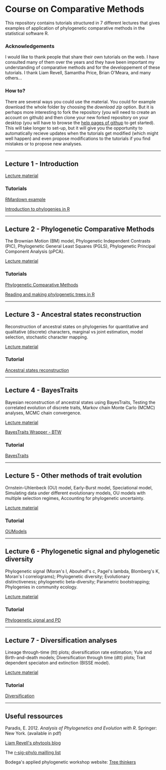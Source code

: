 # Course on Comparative Methods

This repository contains tutorials structured in 7 different lectures that gives examples of application of phylogenetic comparative methods in the statistical software R.

### Acknowledgements

I would like to thank people that share their own tutorials on the web. I have consulted many of them over the years and they have been important my understanding of comparative methods and for the developpement of these tutorials. I thank Liam Revell, Samantha Price, Brian O'Meara, and many others...

### How to?

There are several ways you could use the material. You could for example download the whole folder by choosing the *download zip* option. But it is perhaps more interesting to fork the repository (you will need to create an account on github) and then clone your new forked repository on your desktop (you will have to browse the [help pages of githup](http://help.github.com) to get started). This will take longer to set-up, but it will give you the opportunity to automatically recieve updates when the tutorials get modified (which might well happen) and even propose modifications to the tutorials if you find mistakes or to propose new analyses.

----

## Lecture 1 - Introduction

[Lecture material](./lecture1/)

### Tutorials

[RMardown example](http://htmlpreview.github.com/?http://github.com/simjoly/CourseComparativeMethods/blob/master/lecture1/First_RMarkdown_Document.html)

[Introduction to phylogenies in R](http://htmlpreview.github.com/?http://github.com/simjoly/CourseComparativeMethods/blob/master/lecture1/Introduction_phylo.html)

----

## Lecture 2 - Phylogenetic Comparative Methods

The Brownian Motion (BM) model, Phylogenetic Independent Contrasts (PIC), Phylogenetic General Least Squares (PGLS), Phylogenetic Principal Component Analysis (pPCA).

[Lecture material](./lecture2/)

### Tutorials

[Phylogenetic Comparative Methods](http://htmlpreview.github.com/?http://github.com/simjoly/CourseComparativeMethods/blob/master/lecture2/StatsPhylo.html)

[Reading and making phylogenetic trees in R](http://htmlpreview.github.com/?http://github.com/simjoly/CourseComparativeMethods/blob/master/lecture2/PhylogeneticTree.html)

----

## Lecture 3 - Ancestral states reconstruction

Reconstruction of ancestral states on phylogenies for quantitative and qualitative (discrete) characters, marginal vs joint estimation, model selection, stochastic character mapping.

[Lecture material](./lecture3/)

### Tutorial

[Ancestral states reconstruction](http://htmlpreview.github.com/?http://github.com/simjoly/CourseComparativeMethods/blob/master/lecture3/AncestralStatesReconstruction.html)

----

## Lecture 4 - BayesTraits

Bayesian reconstruction of ancestral states using BayesTraits, Testing the correlated evolution of discrete traits, Markov chain Monte Carlo (MCMC) analyses, MCMC chain convergence.

[Lecture material](./lecture4/)

[BayesTraits Wrapper - BTW](./lecture4/BTW/)

### Tutorial

[BayesTraits](http://htmlpreview.github.com/?http://github.com/simjoly/CourseComparativeMethods/blob/master/lecture4/BayesTraits.html)

----

## Lecture 5 - Other methods of trait evolution

Ornstein-Uhlenbeck (OU) model, Early-Burst model, Speciational model, Simulating data under different evolutionary models, OU models with multiple selection regimes, Accounting for phylogenetic uncertainty.

[Lecture material](./lecture5/)

### Tutorial

[OUModels](http://htmlpreview.github.com/?http://github.com/simjoly/CourseComparativeMethods/blob/master/lecture5/OUModels.html)

----

## Lecture 6 - Phylogenetic signal and phylogenetic diversity

Phylogenetic signal (Moran's I, Abouheif's c, Pagel's lambda, Blomberg's K, Moran's I correlograms); Phylogenetic diversity; Evolutionary distinctiveness; phylogenetic beta-diversity; Parametric bootstrapping; Phylogenies in community ecology.

[Lecture material](./lecture6/)

### Tutorial

[Phylogenetic signal and PD](http://htmlpreview.github.com/?http://github.com/simjoly/CourseComparativeMethods/blob/master/lecture6/PD.html)

----

## Lecture 7 - Diversification analyses

Lineage through-time (ltt) plots; diversification rate estimation; Yule and Birth-and-death models; Diversification through time (dtt) plots; Trait dependent speciaton and extinction (BISSE model).

[Lecture material](./lecture7/)

### Tutorial

[Diversification](http://htmlpreview.github.com/?http://github.com/simjoly/CourseComparativeMethods/blob/master/lecture7/Diversification.html)

----

## Useful ressources

Paradis, E. 2012. *Analysis of Phylogenetics and Evolution with R*. Springer: New York. (available in pdf)

[Liam Revell's phytools blog](http://blog.phytools.org/)

The [r-sig-phylo mailling list](https://stat.ethz.ch/mailman/listinfo/r-sig-phylo)

Bodega's applied phylogenetic workshop website: [Tree thinkers](http://treethinkers.org/)
